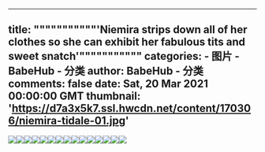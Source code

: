 
---
title: """""""""""'Niemira strips down all of her clothes so she can exhibit her fabulous tits and sweet snatch'"""""""""""
categories: 
    - 图片
    - BabeHub - 分类
author: BabeHub - 分类
comments: false
date: Sat, 20 Mar 2021 00:00:00 GMT
thumbnail: 'https://d7a3x5k7.ssl.hwcdn.net/content/170306/niemira-tidale-01.jpg'
---

<div>   
<img src="https://d7a3x5k7.ssl.hwcdn.net/content/170306/niemira-tidale-01.jpg" referrerpolicy="no-referrer"><img src="https://d7a3x5k7.ssl.hwcdn.net/content/170306/niemira-tidale-02.jpg" referrerpolicy="no-referrer"><img src="https://d7a3x5k7.ssl.hwcdn.net/content/170306/niemira-tidale-03.jpg" referrerpolicy="no-referrer"><img src="https://d7a3x5k7.ssl.hwcdn.net/content/170306/niemira-tidale-04.jpg" referrerpolicy="no-referrer"><img src="https://d7a3x5k7.ssl.hwcdn.net/content/170306/niemira-tidale-05.jpg" referrerpolicy="no-referrer"><img src="https://d7a3x5k7.ssl.hwcdn.net/content/170306/niemira-tidale-06.jpg" referrerpolicy="no-referrer"><img src="https://d7a3x5k7.ssl.hwcdn.net/content/170306/niemira-tidale-07.jpg" referrerpolicy="no-referrer"><img src="https://d7a3x5k7.ssl.hwcdn.net/content/170306/niemira-tidale-08.jpg" referrerpolicy="no-referrer"><img src="https://d7a3x5k7.ssl.hwcdn.net/content/170306/niemira-tidale-09.jpg" referrerpolicy="no-referrer"><img src="https://d7a3x5k7.ssl.hwcdn.net/content/170306/niemira-tidale-10.jpg" referrerpolicy="no-referrer"><img src="https://d7a3x5k7.ssl.hwcdn.net/content/170306/niemira-tidale-11.jpg" referrerpolicy="no-referrer"><img src="https://d7a3x5k7.ssl.hwcdn.net/content/170306/niemira-tidale-12.jpg" referrerpolicy="no-referrer"><img src="https://d7a3x5k7.ssl.hwcdn.net/content/170306/niemira-tidale-13.jpg" referrerpolicy="no-referrer"><img src="https://d7a3x5k7.ssl.hwcdn.net/content/170306/niemira-tidale-14.jpg" referrerpolicy="no-referrer"><img src="https://d7a3x5k7.ssl.hwcdn.net/content/170306/niemira-tidale-15.jpg" referrerpolicy="no-referrer">  
</div>
            